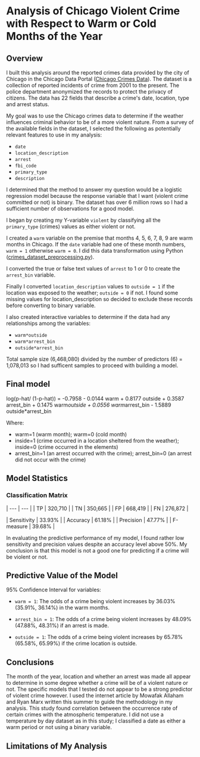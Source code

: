 # Analysis of Chicago Violent Crime with Respect to Warm or Cold Months of the Year

## Overview

I built this analysis around the reported crimes data provided by the city of Chicago in the Chicago Data Portal ([Chicago Crimes Data](https://data.cityofchicago.org/Public-Safety/Crimes-2001-to-present/ijzp-q8t2)).  The dataset is a collection of reported incidents of crime from 2001 to the present.  The police department anonymized the records to protect the privacy of citizens.  The data has 22 fields that describe a crime's date, location, type and arrest status.

My goal was to use the Chicago crimes data to determine if the weather influences criminal behavior to be of a more violent nature.  From a survey of the available fields in the dataset, I selected the following as potentially relevant features to use in my analysis:
* `date`
* `location_description`
* `arrest`
* `fbi_code`
* `primary_type`
* `description`

I determined that the method to answer my question would be a logistic regression model because the response variable that I want (violent crime committed or not) is binary.  The dataset has over 6 million rows so I had a sufficient number of observations for a good model.

I began by creating my Y-variable `violent` by classifying all the `primary_type` (crimes) values as either violent or not.

I created a `warm` variable on the premise that months 4, 5, 6, 7, 8, 9 are warm months in Chicago.  If the `date` variable had one of these month numbers, `warm = 1` otherwise `warm = 0`. I did this data transformation using Python ([crimes\_dataset\_preprocessing.py](https://github.com/alexkelley/chicago-crime-analysis/blob/master/crimes_dataset_preprocessing.py)). 

I converted the true or false text values of `arrest` to 1 or 0 to create the `arrest_bin` variable.

Finally I converted `location_description` values to `outside = 1` if the location was exposed to the weather; `outside = 0` if not.  I found some missing values for location_description so decided to exclude these records before converting to binary variable. 

I also created interactive variables to determine if the data had any relationships among the variables:
* `warm*outside`
* `warm*arrest_bin`
* `outside*arrest_bin`

Total sample size (6,468,080) divided by the number of predictors (6) = 1,078,013 so I had sufficent samples to proceed with building a model.

## Final model

log(p-hat/ (1-p-hat)) = -0.7958 - 0.0144 warm + 0.8177 outside + 0.3587 arrest_bin + 0.1475 warm*outside + 0.0556 warm*arrest_bin - 1.5889 outside*arrest_bin

Where:
* warm=1 (warm month);  warm=0 (cold month)
* inside=1 (crime occurred in a location sheltered from the weather); inside=0 (crime occurred in the elements)
* arrest_bin=1 (an arrest occurred with the crime); arrest_bin=0 (an arrest did not occur with the crime) 

## Model Statistics


### Classification Matrix

| --- | --- |
| TP | 320,710 |
| TN | 350,665 |
| FP | 668,419 |
| FN | 276,872 |

| Sensitivity | 33.93% |
| Accuracy | 61.18% |
| Precision | 47.77% |
| F-measure | 39.68% |

In evaluating the predictive performance of my model, I found rather low sensitivity and precision values despite an accuracy level above 50%.  My conclusion is that this model is not a good one for predicting if a crime will be violent or not.

## Predictive Value of the Model

95% Confidence Interval for variables:

* `warm = 1`: The odds of a crime being violent increases by 36.03% (35.91%, 36.14%) in the warm months.

* `arrest_bin = 1`: The odds of a crime being violent increases by 48.09% (47.88%, 48.31%) if an arrest is made.

* `outside = 1`: The odds of a crime being violent increases by 65.78% (65.58%, 65.99%) if the crime location is outside.

## Conclusions

The month of the year, location and whether an arrest was made all appear to determine in some degree whether a crime will be of a violent nature or not.  The specific models that I tested do not appear to be a strong predictor of violent crime however.
I used the internet article by Mowafak Allaham and Ryan Marx written this summer to guide the methodology in my analysis.  This study found correlation between the occurrence rate of certain crimes with the atmospheric temperature.   I did not use a temperature by day dataset as in this study; I classified a date as either a warm period or not using a binary variable.

## Limitations of My Analysis



